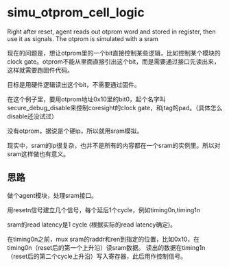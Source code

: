 # simu_otprom_cell_logic
Right after reset, agent reads out otprom word and stored in register, then use it as signals. The otprom is simulated with a sram

现在的问题是，想让otprom里的一个bit直接控制某些逻辑，比如控制某个模块的clock gate。otprom不能从里面直接引出这个bit，而是需要通过接口先读出来，这样就需要跑固件代码。

目标是用硬件逻辑读出这个bit，不需要通过固件。

在这个例子里，要用otprom地址0x10里的bit0，起个名字叫secure_debug_disable来控制coresight的clock gate，和jtag的pad。（具体怎么disable还没试过）

没有otprom，据说是个硬ip，所以就用sram模拟。

现实中，sram的ip很复杂，也并不是所有的内容都在一个sram的实例里。所以对sram这样做也有意义。


## 思路
做个agent模块，处理sram接口。

用resetn信号建立几个信号，每个延后1个cycle，例如timing0n,timing1n

sram的read latency是1 cycle (根据实际的read latency确定)。

在timing0n之前，mux sram的raddr和ren到指定的位置，比如0x10，在timing0n（reset后的第一个上升沿）读sram数据。
读出的数据在timing1n（reset后的第二个cycle上升沿）写入寄存器，此后用作控制信号。


